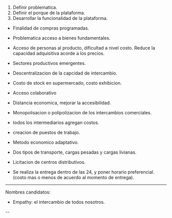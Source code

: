 1) Definir problematica.
2) Definir el porque de la plataforma.
3) Desarrollar la funcionalidad de la plataforma.


- Finalidad de compras programadas.

- Problematica acceso a bienes fundamentales.

- Acceso de personas al producto, dificultad a nivel costo. Reduce la capacidad adquisitiva acorde a los precios.

- Sectores productivos emergentes.

- Descentralizacion de la capcidad de intercambio.

- Costo de stock en supermercado, costo exhibicion.

- Acceso colaborativo 

- Distancia economica, mejorar  la accesibilidad.

- Monopolisacion o polipolizacion de los intercambios comerciales.

- todos los intermediarios agregan costos.

- creacion de puestos de trabajo.

- Metodo economico adaptativo.

- Dos tipos de transporte, cargas pesadas y cargas livianas.

- Licitacion de centros distributivos.
- Se realiza la entrega dentro de las 24, y poner horario preferencial. (costo mas o menos de acuerdo al momento de entrega).


---
Nombres candidatos:

- Empathy: el intercambio de todos nosotros.

--

